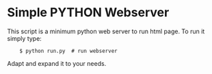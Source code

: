 # Simple PYTHON Webserver

This script is a minimum python web server to run html page.
To run it simply type:  

```
    $ python run.py  # run webserver
```

Adapt and expand it to your needs. 
